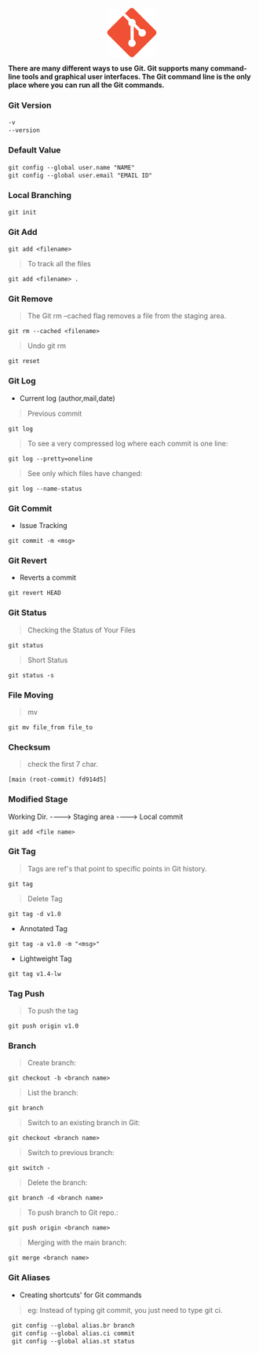 <div align="center">
  <img src="git.png" alt="Logo" width="100" height="100" style="display:block; margin:auto;">

  
</div>

  **There are many different ways to use Git. Git supports many command-line tools and graphical user interfaces. The Git command line is the only place where you can run all the Git commands.**


### Git Version
```
-v
--version
```
### Default Value
```
git config --global user.name "NAME"
git config --global user.email "EMAIL ID"
```
### Local Branching
```
git init
```
### Git Add
```
git add <filename>
```
> To track all the files
```
git add <filename> .
```
### Git Remove
> The Git rm –cached flag removes a file from the staging area.
```
git rm --cached <filename>
```
> Undo git rm 
```
git reset
```
### Git Log
- Current log (author,mail,date)
> Previous commit

```
git log
```
> To see a very compressed log where each commit is one line:
```
git log --pretty=oneline
```
> See only which files have changed:
```
git log --name-status
```
### Git Commit
- Issue Tracking
```
git commit -m <msg>
```
### Git Revert
- Reverts a commit
```
git revert HEAD
```
### Git Status
> Checking the Status of Your Files
```
git status
```
> Short Status
```
git status -s
```
### File Moving
> mv
```
git mv file_from file_to
```
### Checksum
> check the first 7 char.
```
[main (root-commit) fd914d5]
```
### Modified Stage
Working Dir. ----> Staging area ----> Local commit

```
git add <file name>
```
### Git Tag
> Tags are ref's that point to specific points in Git history.
```
git tag
```
> Delete Tag
```
git tag -d v1.0
```
- Annotated Tag
```
git tag -a v1.0 -m "<msg>"
```
- Lightweight Tag
```
git tag v1.4-lw
```
### Tag Push
> To push the tag
```
git push origin v1.0
```
### Branch
> Create branch:
```
git checkout -b <branch name>
```
> List the branch:
```
git branch
```
> Switch to an existing branch in Git:
```
git checkout <branch name>
```
> Switch to previous branch:
```
git switch -
```
> Delete the branch:
```
git branch -d <branch name>
```
> To push branch to Git repo.:
```
git push origin <branch name>
```
> Merging with the main branch:
```
git merge <branch name>
```
### Git Aliases
- Creating shortcuts' for Git commands
> eg:  Instead of typing git commit, you just need to type git ci.
```
 git config --global alias.br branch
 git config --global alias.ci commit
 git config --global alias.st status
```
